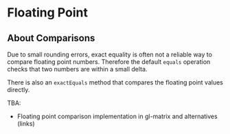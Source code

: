 # Floating Point


## About Comparisons

Due to small rounding errors, exact equality is often not a reliable way to compare floating point numbers. Therefore the default `equals` operation checks that two numbers are within a small delta.

There is also an `exactEquals` method that compares the floating point values directly.

TBA:
* Floating point comparison implementation in gl-matrix and alternatives (links)


